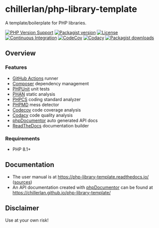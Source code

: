 # chillerlan/php-library-template

A template/boilerplate for PHP libraries.

[![PHP Version Support][php-badge]][php]
[![Packagist version][packagist-badge]][packagist]
[![License][license-badge]][license]
[![Continuous Integration][gh-action-badge]][gh-action]
[![CodeCov][coverage-badge]][coverage]
[![Codacy][codacy-badge]][codacy]
[![Packagist downloads][downloads-badge]][downloads]

[php-badge]: https://img.shields.io/packagist/php-v/chillerlan/php-library-template?logo=php&color=8892BF&logoColor=fff
[php]: https://www.php.net/supported-versions.php
[packagist-badge]: https://img.shields.io/packagist/v/chillerlan/php-library-template.svg?logo=packagist&logoColor=fff
[packagist]: https://packagist.org/packages/chillerlan/php-library-template
[license-badge]: https://img.shields.io/github/license/chillerlan/php-library-template
[license]: https://github.com/chillerlan/php-library-template/blob/main/LICENSE
[gh-action-badge]: https://img.shields.io/github/actions/workflow/status/chillerlan/php-library-template/ci.yml?branch=main&logo=github&logoColor=fff
[gh-action]: https://github.com/chillerlan/php-library-template/actions/workflows/ci.yml?query=branch%3Amain
[coverage-badge]: https://img.shields.io/codecov/c/github/chillerlan/php-library-template.svg?logo=codecov&logoColor=fff
[coverage]: https://codecov.io/github/chillerlan/php-library-template
[codacy-badge]: https://img.shields.io/codacy/grade/917022229a8f432e9a15481ebf0c587c?logo=codacy&logoColor=fff
[codacy]: https://app.codacy.com/gh/chillerlan/php-library-template/dashboard
[downloads-badge]: https://img.shields.io/packagist/dt/chillerlan/php-library-template.svg?logo=packagist&logoColor=fff
[downloads]: https://packagist.org/packages/chillerlan/php-library-template/stats

## Overview

### Features

- [GitHub Actions](https://github.com/chillerlan/php-library-template/actions) runner
- [Composer](https://getcomposer.org) dependency management
- [PHPUnit](https://phpunit.de) unit tests
- [PHAN](https://github.com/phan/phan) static analysis
- [PHPCS](https://github.com/PHPCSStandards/PHP_CodeSniffer) coding standard analyzer
- [PHPMD](https://phpmd.org) mess detector
- [Codecov](https://codecov.io) code coverage analysis
- [Codacy](https://www.codacy.com) code quality analysis
- [phpDocumentor](https://www.phpdoc.org) auto generated API docs
- [ReadTheDocs](https://readthedocs.org) documentation builder


### Requirements

- PHP 8.1+


## Documentation

- The user manual is at https://php-library-template.readthedocs.io/ ([sources](https://github.com/chillerlan/php-library-template/tree/main/docs))
- An API documentation created with [phpDocumentor](https://www.phpdoc.org/) can be found at https://chillerlan.github.io/php-library-template/


## Disclaimer

Use at your own risk!
